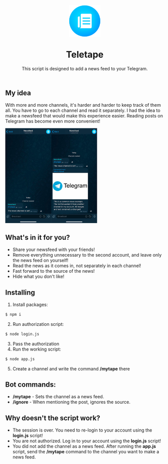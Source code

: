 <header>
<div align="center">
<img src="docs/assets/logo.png" alt="logo" height="100" align="center">
<h1 align="center">Teletape</h1>
<p>This script is designed to add a news feed to your Telegram.</p>
</div>
</header>

## My idea

With more and more channels, it's harder and harder to keep track of them all. You have to go to each channel and read it separately. I had the idea to make a newsfeed that would make this experience easier. Reading posts on Telegram has become even more convenient!

<img src="docs/assets/demonstration.jpg?raw=true" alt="demonstration" height="300">

## What's in it for you?

- Share your newsfeed with your friends!
- Remove everything unnecessary to the second account, and leave only the news feed on yourself!
- Read the news as it comes in, not separately in each channel!
- Fast forward to the source of the news!
- Hide what you don't like!

## Installing

1. Install packages:
```bash
$ npm i
```

2. Run authorization script:
```bash
$ node login.js
```

3. Pass the authorization
4. Run the working script:
```bash
$ node app.js
```

5. Create a channel and write the command **/mytape** there

## Bot commands:

- **/mytape** - Sets the channel as a news feed.
- **/ignore** - When mentioning the post, ignores the source.

## Why doesn't the script work?

- The session is over. You need to re-login to your account using the **login.js** script!
- You are not authorized. Log in to your account using the **login.js** script!
- You did not add the channel as a news feed. After running the **app.js** script, send the **/mytape** command to the channel you want to make a news feed.
